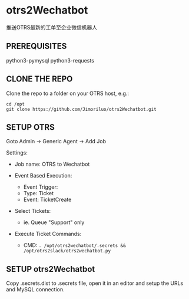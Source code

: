 # otrs2Wechatbot

推送OTRS最新的工单至企业微信机器人

## PREREQUISITES

python3-pymysql 
python3-requests

## CLONE THE REPO

Clone the repo to a folder on your OTRS host, e.g.:
```
cd /opt
git clone https://github.com/Jimoriluo/otrs2Wechatbot.git
```

## SETUP OTRS

Goto Admin -> Generic Agent -> Add Job

Settings:
* Job name: OTRS to Wechatbot

* Event Based Execution:
  * Event Trigger:
  * Type: Ticket
  * Event: TicketCreate

* Select Tickets:
  * ie. Queue "Support" only

* Execute Ticket Commands:
  * CMD: `. /opt/otrs2wechatbot/.secrets && /opt/otrs2slack/otrs2wechatbot.py`


## SETUP otrs2Wechatbot

Copy .secrets.dist to .secrets file, open it in an editor and setup the URLs and MySQL connection.
